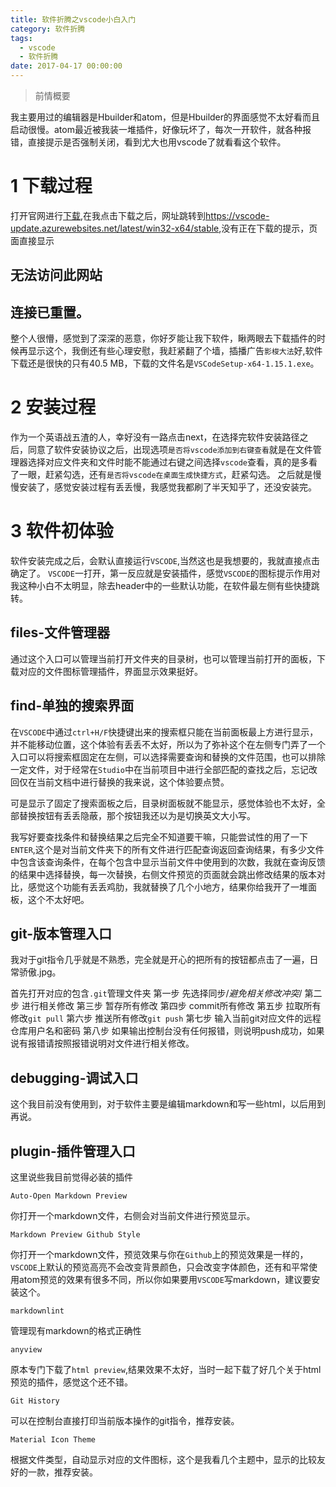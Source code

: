 ```yaml
---
title: 软件折腾之vscode小白入门
category: 软件折腾
tags:
  - vscode
  - 软件折腾
date: 2017-04-17 00:00:00
---
```



> 前情概要 

我主要用过的编辑器是Hbuilder和atom，但是Hbuilder的界面感觉不太好看而且启动很慢。atom最近被我装一堆插件，好像玩坏了，每次一开软件，就各种报错，直接提示是否强制关闭，看到尤大也用vscode了就看看这个软件。

# 1 下载过程
打开官网进行[下载](https://code.visualstudio.com/Download),在我点击下载之后，网址跳转到<https://vscode-update.azurewebsites.net/latest/win32-x64/stable>,没有正在下载的提示，页面直接显示

## __无法访问此网站__
## __连接已重置。__

整个人很懵，感觉到了深深的恶意，你好歹能让我下软件，瞅两眼去下载插件的时候再显示这个，我倒还有些心理安慰，我赶紧翻了个墙，插播广告`影梭大法`好,软件下载还是很快的只有40.5 MB，下载的文件名是`VSCodeSetup-x64-1.15.1.exe`。

# 2 安装过程
作为一个英语战五渣的人，幸好没有一路点击next，在选择完软件安装路径之后，同意了软件安装协议之后，出现选项`是否将vscode添加到右键查看`就是在文件管理器选择对应文件夹和文件时能不能通过右键之间选择`vscode`查看，真的是多看了一眼，赶紧勾选，还有`是否将vscode在桌面生成快捷方式`，赶紧勾选。
之后就是慢慢安装了，感觉安装过程有丢丢慢，我感觉我都刷了半天知乎了，还没安装完。
<!-- more -->
# 3 软件初体验
软件安装完成之后，会默认直接运行`VSCODE`,当然这也是我想要的，我就直接点击确定了。
`VSCODE`一打开，第一反应就是安装插件，感觉`VSCODE`的图标提示作用对我这种小白不太明显，除去header中的一些默认功能，在软件最左侧有些快捷跳转。

## files-文件管理器
通过这个入口可以管理当前打开文件夹的目录树，也可以管理当前打开的面板，下载对应的文件图标管理插件，界面显示效果挺好。

## find-单独的搜索界面
在`VSCODE`中通过`ctrl+H/F`快捷键出来的搜索框只能在当前面板最上方进行显示，并不能移动位置，这个体验有丢丢不太好，所以为了弥补这个在左侧专门弄了一个入口可以将搜索框固定在左侧，可以选择需要查询和替换的文件范围，也可以排除一定文件，对于经常在`Studio`中在当前项目中进行全部匹配的查找之后，忘记改回仅在当前文档中进行替换的我来说，这个体验要点赞。

可是显示了固定了搜索面板之后，目录树面板就不能显示，感觉体验也不太好，全部替换按钮有丢丢隐蔽，那个按钮我还以为是切换英文大小写。

我写好要查找条件和替换结果之后完全不知道要干嘛，只能尝试性的用了一下`ENTER`,这个是对当前文件夹下的所有文件进行匹配查询返回查询结果，有多少文件中包含该查询条件，在每个包含中显示当前文件中使用到的次数，我就在查询反馈的结果中选择替换，每一次替换，右侧文件预览的页面就会跳出修改结果的版本对比，感觉这个功能有丢丢鸡肋，我就替换了几个小地方，结果你给我开了一堆面板，这个不太好吧。

## git-版本管理入口
我对于git指令几乎就是不熟悉，完全就是开心的把所有的按钮都点击了一遍，日常骄傲.jpg。

首先打开对应的包含`.git`管理文件夹
第一步 先选择同步/*避免相关修改冲突*/
第二步  进行相关修改
第三步  暂存所有修改
第四步  commit所有修改
第五步  拉取所有修改`git pull`
第六步  推送所有修改`git push`
第七步  输入当前git对应文件的远程仓库用户名和密码
第八步 如果输出控制台没有任何报错，则说明push成功，如果说有报错请按照报错说明对文件进行相关修改。


## debugging-调试入口
这个我目前没有使用到，对于软件主要是编辑markdown和写一些html，以后用到再说。

## plugin-插件管理入口
这里说些我目前觉得必装的插件

`Auto-Open Markdown Preview`

你打开一个markdown文件，右侧会对当前文件进行预览显示。

`Markdown Preview Github Style`

你打开一个markdown文件，预览效果与你在`Github`上的预览效果是一样的，`VSCODE`上默认的预览高亮不会改变背景颜色，只会改变字体颜色，还有和平常使用atom预览的效果有很多不同，所以你如果要用`VSCODE`写markdown，建议要安装这个。

`markdownlint`

管理现有markdown的格式正确性

`anyview`

原本专门下载了`html preview`,结果效果不太好，当时一起下载了好几个关于html预览的插件，感觉这个还不错。

`Git History`

可以在控制台直接打印当前版本操作的git指令，推荐安装。

`Material Icon Theme`

根据文件类型，自动显示对应的文件图标，这个是我看几个主题中，显示的比较友好的一款，推荐安装。